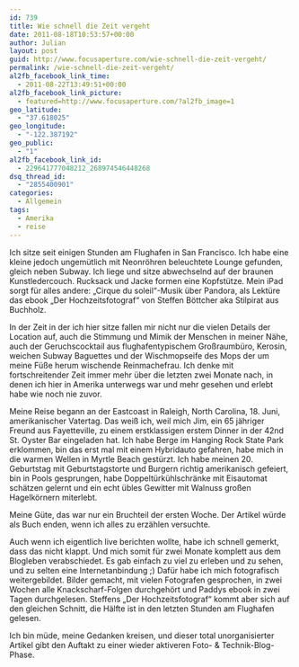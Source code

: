 ```yaml
---
id: 739
title: Wie schnell die Zeit vergeht
date: 2011-08-18T10:53:57+00:00
author: Julian
layout: post
guid: http://www.focusaperture.com/wie-schnell-die-zeit-vergeht/
permalink: /wie-schnell-die-zeit-vergeht/
al2fb_facebook_link_time:
  - 2011-08-22T13:49:51+00:00
al2fb_facebook_link_picture:
  - featured=http://www.focusaperture.com/?al2fb_image=1
geo_latitude:
  - "37.618025"
geo_longitude:
  - "-122.387192"
geo_public:
  - "1"
al2fb_facebook_link_id:
  - 229641777048212_268974546448268
dsq_thread_id:
  - "2855400901"
categories:
  - Allgemein
tags:
  - Amerika
  - reise
---
```

Ich sitze seit einigen Stunden am Flughafen in San Francisco. Ich habe eine kleine jedoch ungemütlich mit Neonröhren beleuchtete Lounge gefunden, gleich neben Subway. Ich liege und sitze abwechselnd auf der braunen Kunstledercouch. Rucksack und Jacke formen eine Kopfstütze. Mein iPad sorgt für alles andere: &#8222;Cirque du soleil&#8220;-Musik über Pandora, als Lektüre das ebook &#8222;Der Hochzeitsfotograf&#8220; von Steffen Böttcher aka Stilpirat aus Buchholz.

In der Zeit in der ich hier sitze fallen mir nicht nur die vielen Details der Location auf, auch die Stimmung und Mimik der Menschen in meiner Nähe, auch der Geruchscocktail aus flughafentypischem Großraumbüro, Kerosin, weichen Subway Baguettes und der Wischmopseife des Mops der um meine Füße herum wischende Reinmachefrau. Ich denke mit fortschreitender Zeit immer mehr über die letzten zwei Monate nach, in denen ich hier in Amerika unterwegs war und mehr gesehen und erlebt habe wie noch nie zuvor.

Meine Reise begann an der Eastcoast in Raleigh, North Carolina, 18. Juni, amerikanischer Vatertag. Das weiß ich, weil mich Jim, ein 65 jähriger Freund aus Fayetteville, zu einem erstklassigen erstem Dinner in der 42nd St. Oyster Bar eingeladen hat. Ich habe Berge im Hanging Rock State Park erklommen, bin das erst mal mit einem Hybridauto gefahren, habe mich in die warmen Wellen in Myrtle Beach gestürzt. Ich habe meinen 20. Geburtstag mit Geburtstagstorte und Burgern richtig amerikanisch gefeiert, bin in Pools gesprungen, habe Doppeltürkühlschränke mit Eisautomat schätzen gelernt und ein echt übles Gewitter mit Walnuss großen Hagelkörnern miterlebt. 

Meine Güte, das war nur ein Bruchteil der ersten Woche. Der Artikel würde als Buch enden, wenn ich alles zu erzählen versuchte.

Auch wenn ich eigentlich live berichten wollte, habe ich schnell gemerkt, dass das nicht klappt. Und mich somit für zwei Monate komplett aus dem Blogleben verabschiedet. Es gab einfach zu viel zu erleben und zu sehen, und zu selten eine Internetanbindung ;) Dafür habe ich mich fotografisch weitergebildet. Bilder gemacht, mit vielen Fotografen gesprochen, in zwei Wochen alle Knackscharf-Folgen durchgehört und Paddys ebook in zwei Tagen durchgelesen. Steffens &#8222;Der Hochzeitsfotograf&#8220; kommt aber sich auf den gleichen Schnitt, die Hälfte ist in den letzten Stunden am Flughafen gelesen.

Ich bin müde, meine Gedanken kreisen, und dieser total unorganisierter Artikel gibt den Auftakt zu einer wieder aktiveren Foto- & Technik-Blog-Phase.